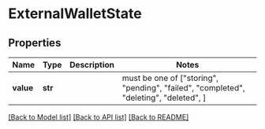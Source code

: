 # ExternalWalletState


## Properties
Name | Type | Description | Notes
------------ | ------------- | ------------- | -------------
**value** | **str** |  |  must be one of ["storing", "pending", "failed", "completed", "deleting", "deleted", ]

[[Back to Model list]](../README.md#documentation-for-models) [[Back to API list]](../README.md#documentation-for-api-endpoints) [[Back to README]](../README.md)


